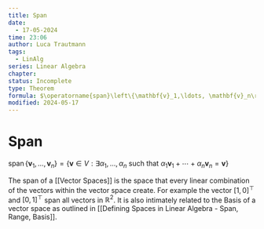 ```yaml
---
title: Span
date:
  - 17-05-2024
time: 23:06
author: Luca Trautmann
tags:
  - LinAlg
series: Linear Algebra
chapter: 
status: Incomplete
type: Theorem
formula: $\operatorname{span}\left\{\mathbf{v}_1,\ldots, \mathbf{v}_n\right\}=\left\{\mathbf{v}\in V:\exists \alpha_1, \ldots,\alpha_n\text{ such that }\alpha_1 \mathbf{v}_1+\cdots+\alpha_n\mathbf{v}_n=\mathbf{v}\right\}$
modified: 2024-05-17
---
```

# Span

$\operatorname{span}\left\{\mathbf{v}_1,\ldots, \mathbf{v}_n\right\}=\left\{\mathbf{v}\in V:\exists \alpha_1, \ldots,\alpha_n\text{ such that }\alpha_1 \mathbf{v}_1+\cdots+\alpha_n\mathbf{v}_n=\mathbf{v}\right\}$

The span of a [[Vector Spaces]] is the space that every linear combination of the vectors within the vector space create. For example the vector $[1,0]^\top$ and $[0,1]^\top$ span all vectors in $\mathbb{R}^2$. It is also intimately related to the Basis of a vector space as outlined in [[Defining Spaces in Linear Algebra - Span, Range, Basis]].


